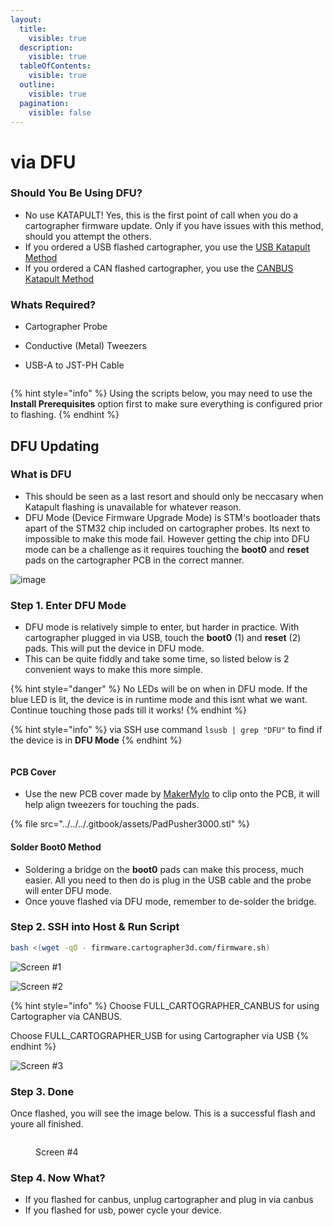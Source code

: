 ```yaml
---
layout:
  title:
    visible: true
  description:
    visible: true
  tableOfContents:
    visible: true
  outline:
    visible: true
  pagination:
    visible: false
---
```


# via DFU

### Should You Be Using DFU?

* No use KATAPULT! Yes, this is the first point of call when you do a cartographer firmware update. Only if you have issues with this method, should you attempt the others.
* If you ordered a USB flashed cartographer, you use the [USB Katapult Method](via-katapult/usb-flash.md)
* If you ordered a CAN flashed cartographer, you use the [CANBUS Katapult Me](via-katapult/canbus-flash.md)[thod](via-katapult/canbus-flash.md)

### Whats Required?

* Cartographer Probe
* Conductive (Metal) Tweezers
*   USB-A to JST-PH Cable

    <figure><img src="https://github.com/user-attachments/assets/1c082c5d-44ff-43e1-b1bf-f70b4249a490" alt=""><figcaption></figcaption></figure>

{% hint style="info" %}
Using the scripts below, you may need to use the **Install Prerequisites** option first to make sure everything is configured prior to flashing.
{% endhint %}

## DFU Updating

### What is DFU

* This should be seen as a last resort and should only be neccasary when Katapult flashing is unavailable for whatever reason.
* DFU Mode (Device Firmware Upgrade Mode) is STM's bootloader thats apart of the STM32 chip included on cartographer probes. Its next to impossible to make this mode fail. However getting the chip into DFU mode can be a challenge as it requires touching the **boot0** and **reset** pads on the cartographer PCB in the correct manner.

![image](https://github.com/user-attachments/assets/b9d2581f-9b64-4e61-bc7f-e3382b0155ad)

### Step 1. Enter DFU Mode

* DFU mode is relatively simple to enter, but harder in practice. With cartographer plugged in via USB, touch the **boot0** (1) and **reset** (2) pads. This will put the device in DFU mode.
* This can be quite fiddly and take some time, so listed below is 2 convenient ways to make this more simple.

{% hint style="danger" %}
No LEDs will be on when in DFU mode. If the blue LED is lit, the device is in runtime mode and this isnt what we want. Continue touching those pads till it works!
{% endhint %}

{% hint style="info" %}
via SSH use command `lsusb | grep "DFU"` to find if the device is in **DFU Mode**&#x20;
{% endhint %}

<figure><img src="https://github.com/user-attachments/assets/5996588d-1049-458f-8aa4-82894c26168f" alt=""><figcaption></figcaption></figure>

#### PCB Cover

* Use the new PCB cover made by [MakerMylo](https://www.youtube.com/@makermylo) to clip onto the PCB, it will help align tweezers for touching the pads.

{% file src="../../../.gitbook/assets/PadPusher3000.stl" %}

#### Solder Boot0 Method

* Soldering a bridge on the **boot0** pads can make this process, much easier. All you need to then do is plug in the USB cable and the probe will enter DFU mode.
* Once youve flashed via DFU mode, remember to de-solder the bridge.

### Step 2. SSH into Host &  Run Script

```bash
bash <(wget -qO - firmware.cartographer3d.com/firmware.sh)
```

![Screen #1](https://github.com/user-attachments/assets/b49c213b-cd06-44aa-8fb4-9989e4994957)

![Screen #2](https://github.com/user-attachments/assets/1a93eb97-8dff-446b-af7b-1fdf8dd7e38f)

{% hint style="info" %}
Choose FULL\_CARTOGRAPHER\_CANBUS for using Cartographer via  CANBUS.

Choose FULL\_CARTOGRAPHER\_USB for using Cartographer via USB
{% endhint %}

![Screen #3](https://github.com/user-attachments/assets/6c187585-f4c2-4de6-965b-f12d873a9f6c)

### Step 3. Done

Once flashed, you will see the image below. This is a successful flash and youre all finished.&#x20;

<figure><img src="https://github.com/user-attachments/assets/3c2caf92-916d-4180-a885-cbb6964a3133" alt=""><figcaption><p>Screen #4</p></figcaption></figure>

### Step 4. Now What?

* If you flashed for canbus, unplug cartographer and plug in via canbus
* If you flashed for usb, power cycle your device.
